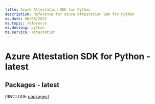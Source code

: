 ```yaml
---
title: Azure Attestation SDK for Python
description: Reference for Azure Attestation SDK for Python
ms.date: 08/08/2025
ms.topic: reference
ms.devlang: python
ms.service: attestation
---
```

# Azure Attestation SDK for Python - latest
## Packages - latest
[!INCLUDE [packages](attestation-index.md)]